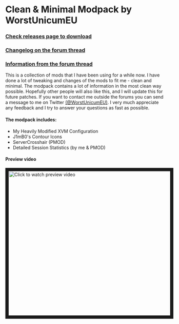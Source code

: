 # Clean &amp; Minimal Modpack by WorstUnicumEU<br/>
### [Check releases page to download](https://github.com/WorstUnicumEU/Modpack/releases)<br/>
### [Changelog on the forum thread](http://forum.worldoftanks.eu/index.php?/topic/558133-092012-clean-minimal-modpack-by-worstunicumeu-w-xvm-v362/)<br/>
### [Information from the forum thread](http://forum.worldoftanks.eu/index.php?/topic/558133-092012-clean-minimal-modpack-by-worstunicumeu-w-xvm-v362/)<br/>
This is a collection of mods that I have been using for a while now. I have done a lot of tweaking and changes of the mods to fit me - clean and minimal. The modpack contains a lot of information in the most clean way possible. Hopefully other people will also like this, and I will update this for future patches. If you want to contact me outside the forums you can send a message to me on Twitter [(@WorstUnicumEU)](https://twitter.com/WorstUnicumEU). I very much appreciate any feedback and I try to answer your questions as fast as possible.<br/>
#### The modpack includes:
* My Heavily Modified XVM Configuration
* J1mB0's Contour Icons 
* ServerCrosshair (PMOD)
* Detailed Session Statistics (by me & PMOD)<br/>
#### Preview video
<a href="http://www.youtube.com/watch?feature=player_embedded&v=-HaG9ZWmDag
" target="_blank"><img src="https://i.ytimg.com/vi/-HaG9ZWmDag/maxresdefault.jpg" 
alt="Click to watch preview video" width="800" height="450" border="10" /></a>
